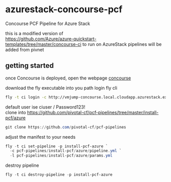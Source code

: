 # azurestack-concourse-pcf
Concourse PCF Pipeline for Azure Stack

this is a modified version of  
https://github.com/Azure/azure-quickstart-templates/tree/master/concourse-ci  to run on AzureStack
pipelines will be added from pivnet

## getting started

once Concourse is deployed, open the webpage [concourse](http://vmjump-concourse.local.cloudapp.azurestack.external:8080)  

download the fly executable into you path
login fly cli

```bash
fly -t ci login -c http://vmjump-concourse.local.cloudapp.azurestack.external:8080
```

default user ise ciuser / Password123!  
clone into https://github.com/pivotal-cf/pcf-pipelines/tree/master/install-pcf/azure

```powershell
git clone https://github.com/pivotal-cf/pcf-pipelines
```

adjust the manifest to your needs

```powershell
fly -t ci set-pipeline -p install-pcf-azure `
  -c pcf-pipelines/install-pcf/azure/pipeline.yml `
  -l pcf-pipelines/install-pcf/azure/params.yml
```

destroy pipeline
```powershell
fly -t ci destroy-pipeline -p install-pcf-azure
```